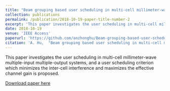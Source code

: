 ```yaml
---
title: "Beam grouping based user scheduling in multi-cell millimeter-wave MIMO systems"
collection: publications
permalink: /publication/2018-10-19-paper-title-number-2
excerpt: 'This paper investigates the user scheduling in multi-cell millimeter-wave multiple-input multiple-output systems, and a user scheduling criterion which minimizes the inter-cell interference and maximizes the effective channel gain is proposed.'
date: 2018-10-19
venue: 'IEEE Access'
paperurl: 'https://github.com/anzhonghu/Beam-grouping-based-user-scheduling-in-multi-cell-millimeter-wave-MIMO-systems'
citation: 'A. Hu,  "Beam grouping based user scheduling in multi-cell millimeter-wave MIMO systems," <i>IEEE Access</i>, vol. 6, pp. 55004-55012, Oct. 2018.'
---
```

This paper investigates the user scheduling in multi-cell millimeter-wave multiple-input multiple-output systems, and a user scheduling criterion which minimizes the inter-cell interference and maximizes the effective channel gain is proposed.

[Download paper here](https://github.com/anzhonghu/Beam-grouping-based-user-scheduling-in-multi-cell-millimeter-wave-MIMO-systems)
